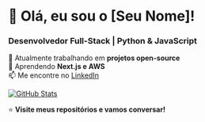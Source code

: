 # 👋 Olá, eu sou o [Seu Nome]!  

### Desenvolvedor Full-Stack | Python & JavaScript  

🔭 Atualmente trabalhando em **projetos open-source**  
🌱 Aprendendo **Next.js e AWS**  
📫 Me encontre no [LinkedIn](https://linkedin.com/in/seu-perfil)  

[![GitHub Stats](https://github-readme-stats.vercel.app/api?username=devkavod&show_icons=true&theme=dracula)](https://github.com/devkavod)  

⭐ **Visite meus repositórios e vamos conversar!**
